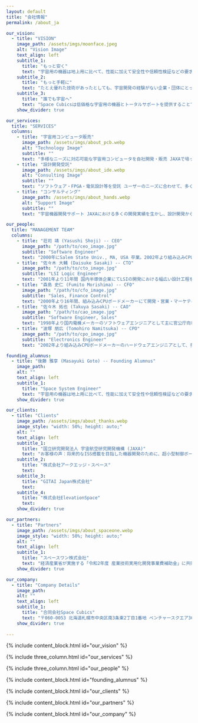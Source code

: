 ```yaml
---
layout: default
title: "会社情報"
permalink: /about_ja

our_vision:
  - title: "VISION"
    image_path: /assets/imgs/moonface.jpeg
    alt: "Vision Image"
    text_align: left
    subtitle_1:
      title: "もっと安く"
      text: "宇宙用の機器は地上用に比べて、性能に加えて安全性や信頼性検証などの要求事項が多く、適合させるための開発コストが非常に高くなります。Space Cubicsは、これまで多くの宇宙での使用実績のある民生コンピューターの設計者と、宇宙開発の経験から培った多くの設計検証ノウハウを持つJAXAエンジニアがタッグを組み、「JAXAベンチャー」として信頼性の高い宇宙用コンピューターを安価に提供します。"
    subtitle_2:
      title: "もっと手軽に"
      text: "たとえ優れた技術があったとしても、宇宙開発の経験がない企業・団体にとって宇宙開発は簡単なものではありません。宇宙開発に興味はあっても、どこから手を付けて良いのか分からず、企画段階で頓挫してしまうケースが多く見受けられます。Space Cubicsは、宇宙に興味のある企業・団体が手軽に宇宙開発に参入できるように宇宙開発のトータルサポートを提供します。"
    subtitle_3:
      title: "誰でも宇宙へ"
      text: "Space Cubicsは低価格な宇宙用の機器とトータルサポートを提供することで、宇宙開発への参入を手軽にし、日本はもとよりアジアを中心とした民間の宇宙産業発展に貢献します。多くの企業や団体そして個人までもが宇宙開発に参入することにより、宇宙に対するニーズが飛躍的に拡大して新たな産業が生まれ育っていくこと、それがSpace Cubicsの設立目的です。"
    show_divider: true

our_services:
  title: "SERVICES"
  columns:
    - title: "宇宙用コンピュータ販売"
      image_path: /assets/imgs/about_pcb.webp
      alt: "Technology Image"
      subtitle: ""
      text: "多様なニーズに対応可能な宇宙用コンピュータを自社開発・販売 JAXAで培った宇宙機設計ノウハウをベースに、独自の放射線対策技術を導入。"
    - title: "設計開発受託"
      image_path: /assets/imgs/about_ide.webp
      alt: "Consulting Image"
      subtitle: ""
      text: "ソフトウェア・FPGA・電気設計等を受託 ユーザーのニーズに合わせて、多くのプログラム言語や各種設計要求に対応。"
    - title: "コンサルティング"
      image_path: /assets/imgs/about_hands.webp
      alt: "Support Image"
      subtitle: ""
      text: "宇宙機器開発サポート JAXAにおける多くの開発実績を生かし、設計開発から打ち上げに対する手続きに至るまでをお手伝い。"

our_people:
  title: "MANAGEMENT TEAM"
  columns:
    - title: "荘司 靖 (Yasushi Shoji) -- CEO"
      image_path: "/path/to/ceo_image.jpg"
      subtitle: "Software Engineer"
      text: "2000年にSalem State Univ., MA, USA 卒業。2002年より組み込みCPUボード開発に従事。幅広い知識と経験を生かし、2016年に宇宙用ドローン(Int-Ball)の統括ソフトウェア開発を担当。"
    - title: "佐々木 大輔 (Daisuke Sasaki) -- CTO"
      image_path: "/path/to/cto_image.jpg"
      subtitle: "LSI Logic Engineer"
      text: "2001年より11年間 国内半導体企業にてLSIの開発における幅広い設計工程を経験。2013年から自ら設計したLSIを搭載した組み込みCPUボードの開発を経験しソフトウェアまで知識領域を持つ。"
    - title: "森島 史仁 (Fumito Morishima) -- CFO"
      image_path: "/path/to/cfo_image.jpg"
      subtitle: "Sales, Finance Control"
      text: "2000年より16年間、組み込みCPUボードメーカーにて開発・営業・マーケティング・経営に携わり、幅広いビジネススキルを習得。また東南アジアで事業を興しており、アジアにコネクションを持つ。"
    - title: "佐々木 拓也 (Takuya Sasaki) -- CAO"
      image_path: "/path/to/cao_image.jpg"
      subtitle: "Software Engineer, Sales"
      text: "1998年より国内電機メーカーのソフトウェアエンジニアとして主に官公庁向けのネットワーク管理システムの開発に従事。2013年から組み込みCPUボードメーカーのFAEとして、数多くの顧客の開発、量産をサポートしてきた。"
    - title: "波塚 朋広 (Tomohiro Namitsuka) -- CPO"
      image_path: "/path/to/cpo_image.jpg"
      subtitle: "Electronics Engineer"
      text: "2002年より組み込みCPUボードメーカーのハードウェアエンジニアとして、多くの基板開発を担当。耐環境性・信頼性が要求される産業用途向け製品の回路設計から量産製造までの幅広い知識と経験を活かし、安価で安心して使える宇宙機の提供を目指す。"

founding_alumnus:
  - title: "後藤 雅享 (Masayuki Goto) -- Founding Alumnus"
    image_path: 
    alt: ""
    text_align: left
    subtitle_1: 
      title: "Space System Engineer"
      text: "宇宙用の機器は地上用に比べて、性能に加えて安全性や信頼性検証などの要求事項が多く、適合させるための開発コストが非常に高くなります。Space Cubicsは、これまで多くの宇宙での使用実績のある民生コンピューターの設計者と、宇宙開発の経験から培った多くの設計検証ノウハウを持つJAXAエンジニアがタッグを組み、「JAXAベンチャー」として信頼性の高い宇宙用コンピューターを安価に提供します。"
    show_divider: true

our_clients:
  - title: "Clients"
    image_path: /assets/imgs/about_thanks.webp
    image_style: "width: 50%; height: auto;"
    alt: ""
    text_align: left
    subtitle_1:
      title: "国立研究開発法人 宇宙航空研究開発機構 (JAXA)"
      text: "お客様の声：将来的なISS搭載を目指した機器開発のために、超小型制御ボードにおける RTOSベースの制御ソフトウェア構築、ISSを介した地上との通信インタフェース の実装作業をお願いしました。"
    subtitle_2:
      title: "株式会社アークエッジ・スペース"
      text: 
    subtitle_3:
      title: "GITAI Japan株式会社"
      text: 
    subtitle_4:
      title: "株式会社ElevationSpace"
      text: 
    show_divider: true

our_partners:
  - title: "Partners"
    image_path: /assets/imgs/about_spaceone.webp
    image_style: "width: 50%; height: auto;"
    alt: ""
    text_align: left
    subtitle_1:
      title: "スペースワン株式会社"
      text: "経済産業省が実施する「令和2年度 産業技術実用化開発事業費補助金」に共同で採択。超小型宇宙利用プラットフォーム確立へ向け、スペースワン社製小型ロケット「カイロス（KAIROS）」による超小型衛星の放出実証、ならびにSpace Cubics社製宇宙用コンピュータを搭載した衛星の宇宙実証を目指します。"
    show_divider: true

our_company:
  - title: "Company Details"
    image_path: 
    alt: ""
    text_align: left
    subtitle_1:
      title: "合同会社Space Cubics"
      text: "〒060-0053 北海道札幌市中央区南3条東2丁目1番地 ベンチャースクエア301 Phone: 050-7112-6213"
    show_divider: true
    
---
```


{% include content_block.html id="our_vision" %}

{% include three_column.html id="our_services" %}

{% include three_column.html id="our_people" %}

{% include content_block.html id="founding_alumnus" %}

{% include content_block.html id="our_clients" %}

{% include content_block.html id="our_partners" %}

{% include content_block.html id="our_company" %}